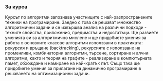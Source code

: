 ### За курса

Курсът по алгоритми запознава участниците с най-разпространените техники на програмиране. Заедно с това се решават множество алгоритмични задачи и се извършва анализ на различни подходи - техните свойства, приложения, предимства и недостатъци. Ще развиете уменията си за алгоритмично мислене и ще придобиете умения за работа с основните класове алгоритми използвани в практиката: рекурсия и връщане (backtracking), рекурсията с използване на променливи, комбинаторни алгоритми, търсене, сортиране и алчни алгоритми, както и теория на графите - реализиране в компютърната памет, обхождане и намиране на най-кратък път. Също така ще придобиете умения за прилагане на динамично програмиране в решаването на оптимизационни задачи.